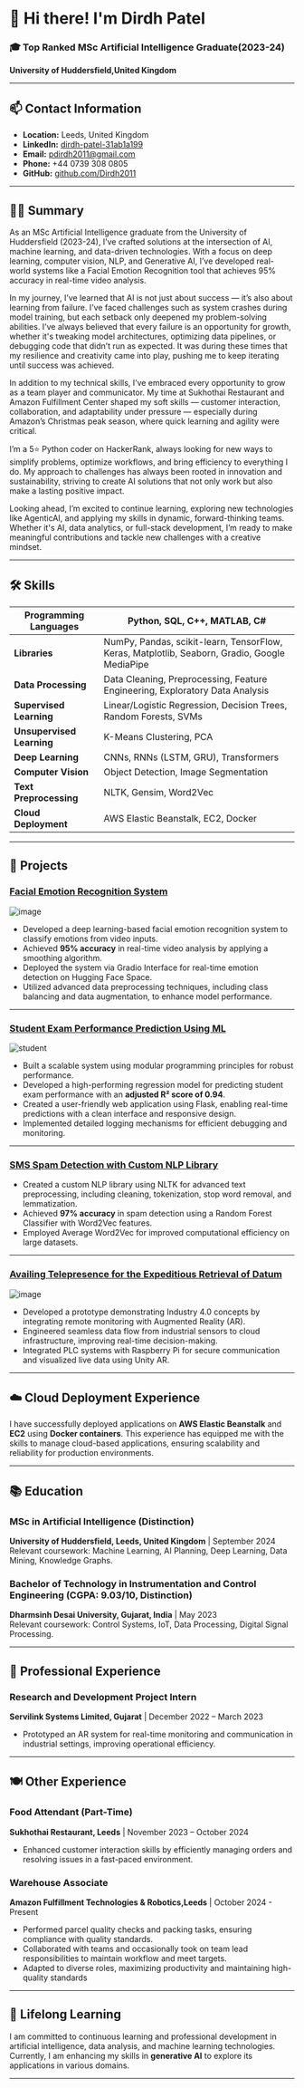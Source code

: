# 👋 Hi there! I'm Dirdh Patel

### 🎓 Top Ranked MSc Artificial Intelligence Graduate(2023-24)
**University of Huddersfield,United Kingdom**  

---

## 📫 Contact Information
- **Location:** Leeds, United Kingdom
- **LinkedIn:** [dirdh-patel-31ab1a199](https://www.linkedin.com/in/dirdh-patel-31ab1a199)
- **Email:** [pdirdh2011@gmail.com](mailto:pdirdh2011@gmail.com)
- **Phone:** +44 0739 308 0805
- **GitHub:** [github.com/Dirdh2011](https://github.com/Dirdh2011)

---

## 🧑‍💻 Summary
As an MSc Artificial Intelligence graduate from the University of Huddersfield (2023-24), I’ve crafted solutions at the intersection of AI, machine learning, and data-driven technologies. With a focus on deep learning, computer vision, NLP, and Generative AI, I’ve developed real-world systems like a Facial Emotion Recognition tool that achieves 95% accuracy in real-time video analysis.

In my journey, I’ve learned that AI is not just about success — it’s also about learning from failure. I’ve faced challenges such as system crashes during model training, but each setback only deepened my problem-solving abilities. I’ve always believed that every failure is an opportunity for growth, whether it's tweaking model architectures, optimizing data pipelines, or debugging code that didn’t run as expected. It was during these times that my resilience and creativity came into play, pushing me to keep iterating until success was achieved.

In addition to my technical skills, I’ve embraced every opportunity to grow as a team player and communicator. My time at Sukhothai Restaurant and Amazon Fulfillment Center shaped my soft skills — customer interaction, collaboration, and adaptability under pressure — especially during Amazon’s Christmas peak season, where quick learning and agility were critical.

I’m a 5⭐️ Python coder on HackerRank, always looking for new ways to simplify problems, optimize workflows, and bring efficiency to everything I do. My approach to challenges has always been rooted in innovation and sustainability, striving to create AI solutions that not only work but also make a lasting positive impact.

Looking ahead, I’m excited to continue learning, exploring new technologies like AgenticAI, and applying my skills in dynamic, forward-thinking teams. Whether it's AI, data analytics, or full-stack development, I’m ready to make meaningful contributions and tackle new challenges with a creative mindset.

---

## 🛠️ Skills
| **Programming Languages**  | Python, SQL, C++, MATLAB, C# |
|-----------------------------|-------------------------------|
| **Libraries**               | NumPy, Pandas, scikit-learn, TensorFlow, Keras, Matplotlib, Seaborn, Gradio, Google MediaPipe |
| **Data Processing**         | Data Cleaning, Preprocessing, Feature Engineering, Exploratory Data Analysis |
| **Supervised Learning**     | Linear/Logistic Regression, Decision Trees, Random Forests, SVMs |
| **Unsupervised Learning**   | K-Means Clustering, PCA |
| **Deep Learning**           | CNNs, RNNs (LSTM, GRU), Transformers |
| **Computer Vision**         | Object Detection, Image Segmentation |
| **Text Preprocessing**      | NLTK, Gensim, Word2Vec |
| **Cloud Deployment**        | AWS Elastic Beanstalk, EC2, Docker |

---

## 🚀 Projects
### [Facial Emotion Recognition System](https://huggingface.co/spaces/dirdh2366489/Facialemotionreco)
![image](https://github.com/user-attachments/assets/1dcaea3d-6d7f-4416-9aab-eef76f9770d9)

- Developed a deep learning-based facial emotion recognition system to classify emotions from video inputs.
- Achieved **95% accuracy** in real-time video analysis by applying a smoothing algorithm.
- Deployed the system via Gradio Interface for real-time emotion detection on Hugging Face Space.
- Utilized advanced data preprocessing techniques, including class balancing and data augmentation, to enhance model performance.

---

### [Student Exam Performance Prediction Using ML](https://github.com/Dirdh2011/Project1-)
![student](https://github.com/user-attachments/assets/d9b1880f-80b9-4e50-b99f-54fddd6f768e)

- Built a scalable system using modular programming principles for robust performance.
- Developed a high-performing regression model for predicting student exam performance with an **adjusted R² score of 0.94**.
- Created a user-friendly web application using Flask, enabling real-time predictions with a clean interface and responsive design.
- Implemented detailed logging mechanisms for efficient debugging and monitoring.

---

### [SMS Spam Detection with Custom NLP Library](https://github.com/Dirdh2011/ham-and-spam-)

- Created a custom NLP library using NLTK for advanced text preprocessing, including cleaning, tokenization, stop word removal, and lemmatization.
- Achieved **97% accuracy** in spam detection using a Random Forest Classifier with Word2Vec features.
- Employed Average Word2Vec for improved computational efficiency on large datasets.

---

### [Availing Telepresence for the Expeditious Retrieval of Datum](https://github.com/Dirdh2011/telepresences)
![image](https://github.com/user-attachments/assets/a8bce42e-02e1-4d46-baa0-18eb21aa5aa3)

- Developed a prototype demonstrating Industry 4.0 concepts by integrating remote monitoring with Augmented Reality (AR).
- Engineered seamless data flow from industrial sensors to cloud infrastructure, improving real-time decision-making.
- Integrated PLC systems with Raspberry Pi for secure communication and visualized live data using Unity AR.

---

## ☁️ Cloud Deployment Experience
I have successfully deployed applications on **AWS Elastic Beanstalk** and **EC2** using **Docker containers**. This experience has equipped me with the skills to manage cloud-based applications, ensuring scalability and reliability for production environments.

---

## 📚 Education
### MSc in Artificial Intelligence (Distinction)
**University of Huddersfield, Leeds, United Kingdom** | September 2024  
Relevant coursework: Machine Learning, AI Planning, Deep Learning, Data Mining, Knowledge Graphs.

### Bachelor of Technology in Instrumentation and Control Engineering (CGPA: 9.03/10, Distinction)
**Dharmsinh Desai University, Gujarat, India** | May 2023  
Relevant coursework: Control Systems, IoT, Data Processing, Digital Signal Processing.

---

## 💼 Professional Experience
### Research and Development Project Intern 
**Servilink Systems Limited, Gujarat** | December 2022 – March 2023
- Prototyped an AR system for real-time monitoring and communication in industrial settings, improving operational efficiency.

---

## 🍽️ Other Experience
### Food Attendant (Part-Time)
**Sukhothai Restaurant, Leeds** | November 2023 – October 2024
- Enhanced customer interaction skills by efficiently managing orders and resolving issues in a fast-paced environment.
### Warehouse Associate 
**Amazon Fulfillment Technologies & Robotics,Leeds** | October 2024 - Present 
- Performed parcel quality checks and packing tasks, ensuring compliance with quality standards.
- Collaborated with teams and occasionally took on team lead responsibilities to maintain workflow and 
meet targets.
- Adapted to diverse roles, maximizing productivity and maintaining high-quality standards
---
## 🌱 Lifelong Learning
I am committed to continuous learning and professional development in artificial intelligence, data analysis, and machine learning technologies. Currently, I am enhancing my skills in **generative AI** to explore its applications in various domains. 

---
